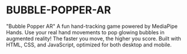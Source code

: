 # BUBBLE-POPPER-AR
"Bubble Popper AR" A fun hand-tracking game powered by MediaPipe Hands. Use your real hand movements to pop glowing bubbles in augmented reality! The faster you move, the higher you score. Built with HTML, CSS, and JavaScript, optimized for both desktop and mobile.
